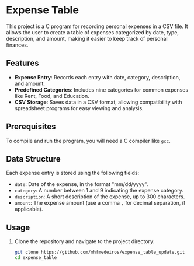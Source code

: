 
# Expense Table

This project is a C program for recording personal expenses in a CSV file. It allows the user to create a table of expenses categorized by date, type, description, and amount, making it easier to keep track of personal finances.

## Features

- **Expense Entry**: Records each entry with date, category, description, and amount.
- **Predefined Categories**: Includes nine categories for common expenses like Rent, Food, and Education.
- **CSV Storage**: Saves data in a CSV format, allowing compatibility with spreadsheet programs for easy viewing and analysis.

## Prerequisites

To compile and run the program, you will need a C compiler like `gcc`.

## Data Structure

Each expense entry is stored using the following fields:

- `date`: Date of the expense, in the format "mm/dd/yyyy".
- `category`: A number between 1 and 9 indicating the expense category.
- `description`: A short description of the expense, up to 300 characters.
- `amount`: The expense amount (use a comma `,` for decimal separation, if applicable).

## Usage

1. Clone the repository and navigate to the project directory:

   ```bash
   git clone https://github.com/mhfmedeiros/expense_table_update.git
   cd expense_table
